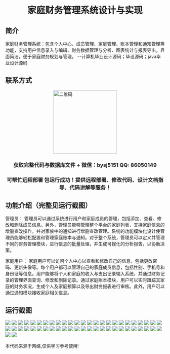 <p><h1 align="center">家庭财务管理系统设计与实现</h1></p>

## 简介
家庭财务管理系统：包含个人中心、成员管理、家庭管理、账本管理和通知管理等功能，支持用户信息录入与编辑、财务数据管理与分析、图表统计与报表导出，界面简洁，便于家庭财务规划与管理。    --计算机毕业设计源码；毕设源码；java毕业设计源码


## 联系方式
<img src="https://bs-1329754181.cos.ap-shanghai.myqcloud.com/wx.jpg" alt="二维码" style="display: block; margin: 0 auto;" width="200px">
<p><h3 align="center">获取完整代码与数据库文件 + 微信：bysj5151 QQ: 86050149</h3></p>
<p><h3 align="center">可帮忙远程部署 包运行成功！提供远程部署、修改代码、设计文档指导、代码讲解等服务！</h3></p>

## 功能介绍（完整见运行截图）
管理员： 管理员可以通过系统进行用户和家庭成员的管理，包括添加、查看、修改和删除成员信息。另外，管理员能够管理整个平台的家庭列表，支持家庭信息的增删查改操作，并对家族中的通知进行增删查改管理。系统的功能模块化设计使管理员能够轻松配置和管理家庭账本与通知。对于整个系统，管理员可以定义并管理不同的财务管理模块，进行信息的批量处理，并生成可视化的分析报告，以协助决策。

家庭用户： 家庭用户可以访问个人中心以查看和修改自己的信息，包括更改密码、更新头像等。每个用户都可以管理自己的家庭成员信息，包括性别、手机号和身份证等信息。用户能够将个人和家庭的收入与支出记录输入系统，并通过财务记录的管理界面查询、修改和删除记录。通过家庭账本模块，用户可以实时跟踪其家庭的财务状况，生成个人及家庭预算以及导出财务报表进行审核。此外，用户可以通过通知模块接收家庭相关信息。


## 运行截图
![](https://bs-1329754181.cos.ap-shanghai.myqcloud.com/ssm/FamilyFinancialManagementSystem/img/001.jpg)
![](https://bs-1329754181.cos.ap-shanghai.myqcloud.com/ssm/FamilyFinancialManagementSystem/img/002.jpg)
![](https://bs-1329754181.cos.ap-shanghai.myqcloud.com/ssm/FamilyFinancialManagementSystem/img/003.jpg)
![](https://bs-1329754181.cos.ap-shanghai.myqcloud.com/ssm/FamilyFinancialManagementSystem/img/004.jpg)
![](https://bs-1329754181.cos.ap-shanghai.myqcloud.com/ssm/FamilyFinancialManagementSystem/img/005.jpg)
![](https://bs-1329754181.cos.ap-shanghai.myqcloud.com/ssm/FamilyFinancialManagementSystem/img/006.jpg)
![](https://bs-1329754181.cos.ap-shanghai.myqcloud.com/ssm/FamilyFinancialManagementSystem/img/007.jpg)
![](https://bs-1329754181.cos.ap-shanghai.myqcloud.com/ssm/FamilyFinancialManagementSystem/img/008.jpg)
![](https://bs-1329754181.cos.ap-shanghai.myqcloud.com/ssm/FamilyFinancialManagementSystem/img/009.jpg)
![](https://bs-1329754181.cos.ap-shanghai.myqcloud.com/ssm/FamilyFinancialManagementSystem/img/010.jpg)
![](https://bs-1329754181.cos.ap-shanghai.myqcloud.com/ssm/FamilyFinancialManagementSystem/img/011.jpg)
![](https://bs-1329754181.cos.ap-shanghai.myqcloud.com/ssm/FamilyFinancialManagementSystem/img/012.jpg)
![](https://bs-1329754181.cos.ap-shanghai.myqcloud.com/ssm/FamilyFinancialManagementSystem/img/013.jpg)
![](https://bs-1329754181.cos.ap-shanghai.myqcloud.com/ssm/FamilyFinancialManagementSystem/img/014.jpg)
![](https://bs-1329754181.cos.ap-shanghai.myqcloud.com/ssm/FamilyFinancialManagementSystem/img/015.jpg)
![](https://bs-1329754181.cos.ap-shanghai.myqcloud.com/ssm/FamilyFinancialManagementSystem/img/016.jpg)
![](https://bs-1329754181.cos.ap-shanghai.myqcloud.com/ssm/FamilyFinancialManagementSystem/img/017.jpg)
![](https://bs-1329754181.cos.ap-shanghai.myqcloud.com/ssm/FamilyFinancialManagementSystem/img/018.jpg)
![](https://bs-1329754181.cos.ap-shanghai.myqcloud.com/ssm/FamilyFinancialManagementSystem/img/019.jpg)
![](https://bs-1329754181.cos.ap-shanghai.myqcloud.com/ssm/FamilyFinancialManagementSystem/img/020.jpg)
![](https://bs-1329754181.cos.ap-shanghai.myqcloud.com/ssm/FamilyFinancialManagementSystem/img/021.jpg)
![](https://bs-1329754181.cos.ap-shanghai.myqcloud.com/ssm/FamilyFinancialManagementSystem/img/022.jpg)
![](https://bs-1329754181.cos.ap-shanghai.myqcloud.com/ssm/FamilyFinancialManagementSystem/img/023.jpg)
![](https://bs-1329754181.cos.ap-shanghai.myqcloud.com/ssm/FamilyFinancialManagementSystem/img/024.jpg)
![](https://bs-1329754181.cos.ap-shanghai.myqcloud.com/ssm/FamilyFinancialManagementSystem/img/025.jpg)
![](https://bs-1329754181.cos.ap-shanghai.myqcloud.com/ssm/FamilyFinancialManagementSystem/img/026.jpg)
![](https://bs-1329754181.cos.ap-shanghai.myqcloud.com/ssm/FamilyFinancialManagementSystem/img/027.jpg)
![](https://bs-1329754181.cos.ap-shanghai.myqcloud.com/ssm/FamilyFinancialManagementSystem/img/028.jpg)
![](https://bs-1329754181.cos.ap-shanghai.myqcloud.com/ssm/FamilyFinancialManagementSystem/img/029.jpg)
![](https://bs-1329754181.cos.ap-shanghai.myqcloud.com/ssm/FamilyFinancialManagementSystem/img/030.jpg)
![](https://bs-1329754181.cos.ap-shanghai.myqcloud.com/ssm/FamilyFinancialManagementSystem/img/031.jpg)
![](https://bs-1329754181.cos.ap-shanghai.myqcloud.com/ssm/FamilyFinancialManagementSystem/img/032.jpg)
![](https://bs-1329754181.cos.ap-shanghai.myqcloud.com/ssm/FamilyFinancialManagementSystem/img/033.jpg)
![](https://bs-1329754181.cos.ap-shanghai.myqcloud.com/ssm/FamilyFinancialManagementSystem/img/034.jpg)
![](https://bs-1329754181.cos.ap-shanghai.myqcloud.com/ssm/FamilyFinancialManagementSystem/img/035.jpg)
![](https://bs-1329754181.cos.ap-shanghai.myqcloud.com/ssm/FamilyFinancialManagementSystem/img/036.jpg)
![](https://bs-1329754181.cos.ap-shanghai.myqcloud.com/ssm/FamilyFinancialManagementSystem/img/037.jpg)
![](https://bs-1329754181.cos.ap-shanghai.myqcloud.com/ssm/FamilyFinancialManagementSystem/img/038.jpg)
![](https://bs-1329754181.cos.ap-shanghai.myqcloud.com/ssm/FamilyFinancialManagementSystem/img/039.jpg)
![](https://bs-1329754181.cos.ap-shanghai.myqcloud.com/ssm/FamilyFinancialManagementSystem/img/040.jpg)
![](https://bs-1329754181.cos.ap-shanghai.myqcloud.com/ssm/FamilyFinancialManagementSystem/img/041.jpg)
![](https://bs-1329754181.cos.ap-shanghai.myqcloud.com/ssm/FamilyFinancialManagementSystem/img/042.jpg)
![](https://bs-1329754181.cos.ap-shanghai.myqcloud.com/ssm/FamilyFinancialManagementSystem/img/043.jpg)
![](https://bs-1329754181.cos.ap-shanghai.myqcloud.com/ssm/FamilyFinancialManagementSystem/img/044.jpg)
![](https://bs-1329754181.cos.ap-shanghai.myqcloud.com/ssm/FamilyFinancialManagementSystem/img/045.jpg)
![](https://bs-1329754181.cos.ap-shanghai.myqcloud.com/ssm/FamilyFinancialManagementSystem/img/046.jpg)
![](https://bs-1329754181.cos.ap-shanghai.myqcloud.com/ssm/FamilyFinancialManagementSystem/img/047.jpg)
![](https://bs-1329754181.cos.ap-shanghai.myqcloud.com/ssm/FamilyFinancialManagementSystem/img/048.jpg)
![](https://bs-1329754181.cos.ap-shanghai.myqcloud.com/ssm/FamilyFinancialManagementSystem/img/049.jpg)
![](https://bs-1329754181.cos.ap-shanghai.myqcloud.com/ssm/FamilyFinancialManagementSystem/img/050.jpg)
![](https://bs-1329754181.cos.ap-shanghai.myqcloud.com/ssm/FamilyFinancialManagementSystem/img/051.jpg)
![](https://bs-1329754181.cos.ap-shanghai.myqcloud.com/ssm/FamilyFinancialManagementSystem/img/052.jpg)

<p>本代码来源于网络,仅供学习参考使用!</p>
